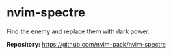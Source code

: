 # nvim-spectre

Find the enemy and replace them with dark power.

**Repository:** <https://github.com/nvim-pack/nvim-spectre>

<!-- vim: set ft=markdown: -->